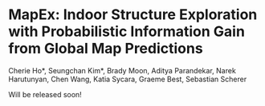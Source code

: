 # MapEx: Indoor Structure Exploration with Probabilistic Information Gain from Global Map Predictions

Cherie Ho*, Seungchan Kim*, Brady Moon, Aditya Parandekar, Narek Harutunyan, Chen Wang, Katia Sycara, Graeme Best, Sebastian Scherer

Will be released soon!
